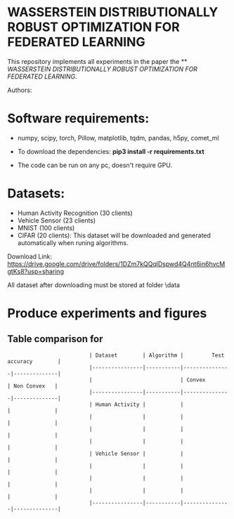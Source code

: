 # WASSERSTEIN DISTRIBUTIONALLY ROBUST OPTIMIZATION FOR FEDERATED LEARNING
This repository implements all experiments in the paper the ** *WASSERSTEIN DISTRIBUTIONALLY ROBUST OPTIMIZATION FOR FEDERATED LEARNING*.
  
Authors: 

# Software requirements:
- numpy, scipy, torch, Pillow, matplotlib, tqdm, pandas, h5py, comet_ml

- To download the dependencies: **pip3 install -r requirements.txt**

- The code can be run on any pc, doesn't require GPU.
  
# Datasets:

- Human Activity Recognition (30 clients)
- Vehicle Sensor (23 clients)
- MNIST (100 clients)
- CIFAR (20 clients): This dataset will be downloaded and generated automatically when runing algorithms.

Download Link: https://drive.google.com/drive/folders/1DZm7kQQqlDspwd4Q4nt6in6hvcMgtKs8?usp=sharing

All dataset after downloading must be stored at folder \data

# Produce experiments and figures

## Table comparison for 

                              | Dataset        | Algorithm |         Test accuracy        |
                              |----------------|-----------|---------------|--------------|
                              |                            | Convex        | Non Convex   |
                              |----------------|-----------|---------------|--------------|
                              | Human Activity |           |               |              |
                              |                |           |               |              |
                              |                |           |               |              |
                              |                |           |               |              |
                              | Vehicle Sensor |           |               |              |
                              |                |           |               |              |
                              |                |           |               |              |
                              |                |           |               |              |
                              |----------------|-----------|---------------|--------------|